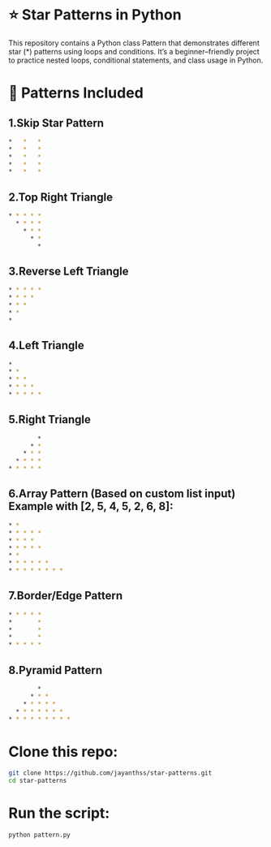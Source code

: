 # ⭐ Star Patterns in Python

This repository contains a Python class Pattern that demonstrates different star (*) patterns using loops and conditions.
It’s a beginner–friendly project to practice nested loops, conditional statements, and class usage in Python.

# 📌 Patterns Included

## 1.Skip Star Pattern
```bash
*   *   *  
*   *   *
*   *   *
*   *   *
*   *   *
```
## 2.Top Right Triangle
```bash
* * * * * 
  * * * *
    * * *
      * *
        *
```
## 3.Reverse Left Triangle

```bash
* * * * *
* * * *
* * *
* *
*
```
## 4.Left Triangle
```bash
*
* *
* * *
* * * *
* * * * *
```
## 5.Right Triangle
```bash
        *
      * *
    * * *
  * * * *
* * * * *
```

## 6.Array Pattern (Based on custom list input) Example with [2, 5, 4, 5, 2, 6, 8]:

```bash
* *
* * * * *
* * * *
* * * * *
* *
* * * * * *
* * * * * * * *
```
## 7.Border/Edge Pattern

```bash
* * * * *
*       *
*       *
*       *
* * * * *
```
## 8.Pyramid Pattern

```bash
        *
      * * *
    * * * * *
  * * * * * * *
* * * * * * * * *
```

# Clone this repo:
```bash
git clone https://github.com/jayanthss/star-patterns.git
cd star-patterns
```
# Run the script:
```bash
python pattern.py
```
